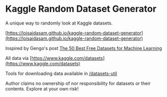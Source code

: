 # Kaggle Random Dataset Generator

A unique way to randomly look at Kaggle datasets.

[https://loisaidasam.github.io/kaggle-random-dataset-generator](https://loisaidasam.github.io/kaggle-random-dataset-generator)

Inspired by Gengo's post [The 50 Best Free Datasets for Machine Learning](https://news.ycombinator.com/item?id=17309443)

All data via [https://www.kaggle.com/datasets](https://www.kaggle.com/datasets)

Tools for downloading data available in [/datasets-util](https://github.com/loisaidasam/kaggle-random-dataset-generator/tree/master/datasets-util)

Author claims no ownership of nor responsibility for datasets or their contents. Explore at your own risk!
